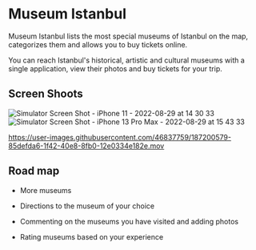 
# Museum Istanbul

Museum Istanbul lists the most special museums of Istanbul on the map, categorizes them and allows you to buy tickets online.

You can reach  Istanbul's historical, artistic and cultural museums with a single application, view their photos and buy tickets for your trip.


## Screen Shoots

![Simulator Screen Shot - iPhone 11 - 2022-08-29 at 14 30 33](https://user-images.githubusercontent.com/46837759/187196533-3ff61424-1a12-452d-8c75-eec22508b82a.png)
![Simulator Screen Shot - iPhone 13 Pro Max - 2022-08-29 at 15 43 33](https://user-images.githubusercontent.com/46837759/187204146-eb615e22-be33-4ab6-9416-6f0b81712af8.png)


https://user-images.githubusercontent.com/46837759/187200579-85defda6-1f42-40e8-8fb0-12e0334e182e.mov



## Road map

- More museums

- Directions to the museum of your choice

- Commenting on the museums you have visited and adding photos

- Rating museums based on your experience


  








